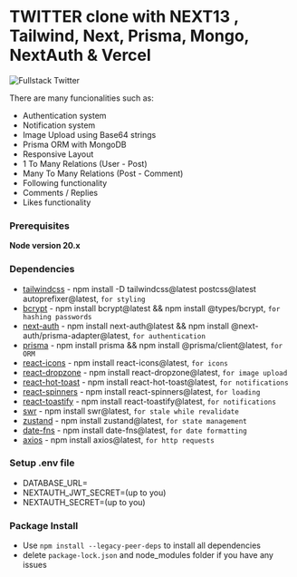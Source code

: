 # TWITTER clone with NEXT13 , Tailwind, Next, Prisma, Mongo, NextAuth & Vercel

![Fullstack Twitter](https://github.com/nuhptr/twitter-clone-v2/assets/50306963/81ee094f-3998-4b19-b82e-af2d64e2ca9a)

There are many funcionalities such as:

-  Authentication system
-  Notification system
-  Image Upload using Base64 strings
-  Prisma ORM with MongoDB
-  Responsive Layout
-  1 To Many Relations (User - Post)
-  Many To Many Relations (Post - Comment)
-  Following functionality
-  Comments / Replies
-  Likes functionality

### Prerequisites

**Node version 20.x**

### Dependencies

-  [tailwindcss](https://tailwindcss.com/) - npm install -D tailwindcss@latest postcss@latest autoprefixer@latest, `for styling`
-  [bcrypt](https://www.npmjs.com/package/bcrypt) - npm install bcrypt@latest && npm install @types/bcrypt, `for hashing passwords`
-  [next-auth](https://next-auth.js.org/) - npm install next-auth@latest && npm install @next-auth/prisma-adapter@latest, `for authentication`
-  [prisma](https://www.prisma.io/) - npm install prisma && npm install @prisma/client@latest, `for ORM`
-  [react-icons](https://react-icons.github.io/react-icons/) - npm install react-icons@latest, `for icons`
-  [react-dropzone](https://react-dropzone.js.org/) - npm install react-dropzone@latest, `for image upload`
-  [react-hot-toast](https://react-hot-toast.com/) - npm install react-hot-toast@latest, `for notifications`
-  [react-spinners](https://www.npmjs.com/package/react-spinners) - npm install react-spinners@latest, `for loading`
-  [react-toastify](https://fkhadra.github.io/react-toastify/introduction/) - npm install react-toastify@latest, `for notifications`
-  [swr](https://swr.vercel.app/) - npm install swr@latest, `for stale while revalidate`
-  [zustand](https://zustand-demo.pmnd.rs/) - npm install zustand@latest, `for state management`
-  [date-fns](https://date-fns.org/) - npm install date-fns@latest, `for date formatting`
-  [axios](https://axios-http.com/) - npm install axios@latest, `for http requests`

### Setup .env file

-  DATABASE_URL=
-  NEXTAUTH_JWT_SECRET=(up to you)
-  NEXTAUTH_SECRET=(up to you)

### Package Install

-  Use `npm install --legacy-peer-deps` to install all dependencies
-  delete `package-lock.json` and node_modules folder if you have any issues
